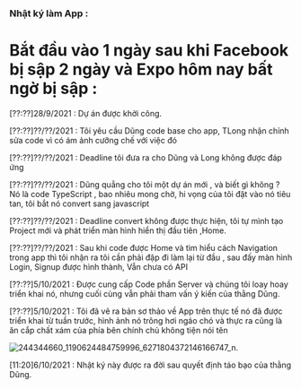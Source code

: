 ### Nhật ký làm App :
# Bắt đầu vào 1 ngày sau khi Facebook bị sập 2 ngày và Expo hôm nay bất ngờ bị sập :

[??:??]28/9/2021 : Dự án được khởi công.

[??:??]??/??/2021 : Tôi yêu cầu Dũng code base cho app, TLong nhận chỉnh sửa code vì có ám ảnh cưỡng chế với việc đó

[??:??]??/??/2021 : Deadline tôi đưa ra cho Dũng và Long không được đáp ứng

[??:??]??/??/2021 : Dũng quẳng cho tôi một dự án mới , và biết gì không ? Nó là code TypeScript , bao nhiêu mong chờ, hi vọng của tôi đặt vào nó tiêu tan, tôi bắt nó convert sang javascript

[??:??]??/??/2021 : Deadline convert không được thực hiện, tôi tự mình tạo Project mới và phát triển màn hình hiển thị đầu tiên ,Home.

[??:??]??/??/2021 : Sau khi code được Home và tìm hiểu cách Navigation trong app thì tôi nhận ra tôi cần phải đập đi làm lại từ đầu , sau đấy màn hình Login, Signup được hình thành, Vẫn chưa có API

[??:??]5/10/2021 : Được cung cấp Code phần Server và chúng tôi loay hoay triển khai nó, nhưng cuối cùng vẫn phải tham vấn ý kiến của thằng Dũng.

[??:??]5/10/2021 : Tôi đã vẽ ra bản sơ thảo về App trên thực tế nó đã được triển khai từ tuần trước, hình ảnh nó trông hơi ngáo chó và thực ra cũng là ăn cắp chất xám của phía bên chính chủ không tiện nói tên

  ![244344660_1190624484759996_6271804372146166747_n](https://user-images.githubusercontent.com/62656512/136244444-d37e3219-e3ba-43bf-aa79-1b2d5b6de533.jpg).

[11:20]6/10/2021 : Nhật ký này được ra đời sau quyết định táo bạo của thằng Dũng.
